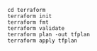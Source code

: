 `cd terraform`  
`terraform init`  
`terraform fmt`  
`terraform validate`  
`terraform plan -out tfplan`  
`terraform apply tfplan`
